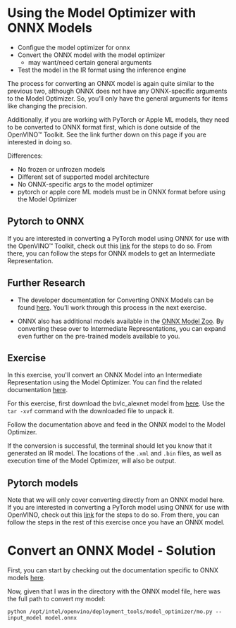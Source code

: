 # Using the Model Optimizer with ONNX Models

- Configue the model optimizer for onnx
- Convert the ONNX model with the model optimizer
  - may want/need certain general arguments
- Test the model in the IR format using the inference engine

The process for converting an ONNX model is again quite similar to the previous two, although ONNX does not have any ONNX-specific arguments to the Model Optimizer. So, you’ll only have the general arguments for items like changing the precision.

Additionally, if you are working with PyTorch or Apple ML models, they need to be converted to ONNX format first, which is done outside of the OpenVINO™ Toolkit. See the link further down on this page if you are interested in doing so.

Differences:
- No frozen or unfrozen models
- Different set of supported model architecture
- No ONNX-specific args to the model optimizer
- pytorch or apple core ML models must be in ONNX format before using the Model Optimizer

## Pytorch to ONNX

If you are interested in converting a PyTorch model using ONNX for use with the OpenVINO™ Toolkit, check out this [link](https://michhar.github.io/convert-pytorch-onnx/) for the steps to do so. From there, you can follow the steps for ONNX models to get an Intermediate Representation.

## Further Research

- The developer documentation for Converting ONNX Models can be found [here](https://docs.openvinotoolkit.org/2019_R3/_docs_MO_DG_prepare_model_convert_model_Convert_Model_From_ONNX.html). You’ll work through this process in the next exercise.

- ONNX also has additional models available in the [ONNX Model Zoo](https://github.com/onnx/models). By converting these over to Intermediate Representations, you can expand even further on the pre-trained models available to you.

## Exercise

In this exercise, you'll convert an ONNX Model into an Intermediate Representation using the Model Optimizer. You can find the related documentation [here](https://docs.openvinotoolkit.org/2018_R5/_docs_MO_DG_prepare_model_convert_model_Convert_Model_From_ONNX.html).

For this exercise, first download the bvlc_alexnet model from [here](https://s3.amazonaws.com/download.onnx/models/opset_8/bvlc_alexnet.tar.gz). Use the `tar -xvf` command with the downloaded file to unpack it.

Follow the documentation above and feed in the ONNX model to the Model Optimizer.

If the conversion is successful, the terminal should let you know that it generated an IR model. The locations of the `.xml` and `.bin` files, as well as execution time of the Model Optimizer, will also be output.

## Pytorch models

Note that we will only cover converting directly from an ONNX model here. If you are interested in converting a PyTorch model using ONNX for use with OpenVINO, check out this [link](https://michhar.github.io/convert-pytorch-onnx/) for the steps to do so. From there, you can follow the steps in the rest of this exercise once you have an ONNX model.

# Convert an ONNX Model - Solution

First, you can start by checking out the documentation specific to ONNX models [here](https://docs.openvinotoolkit.org/2018_R5/_docs_MO_DG_prepare_model_convert_model_Convert_Model_From_ONNX.html).

Now, given that I was in the directory with the ONNX model file, here was the 
full path to convert my model:

```
python /opt/intel/openvino/deployment_tools/model_optimizer/mo.py --input_model model.onnx
```